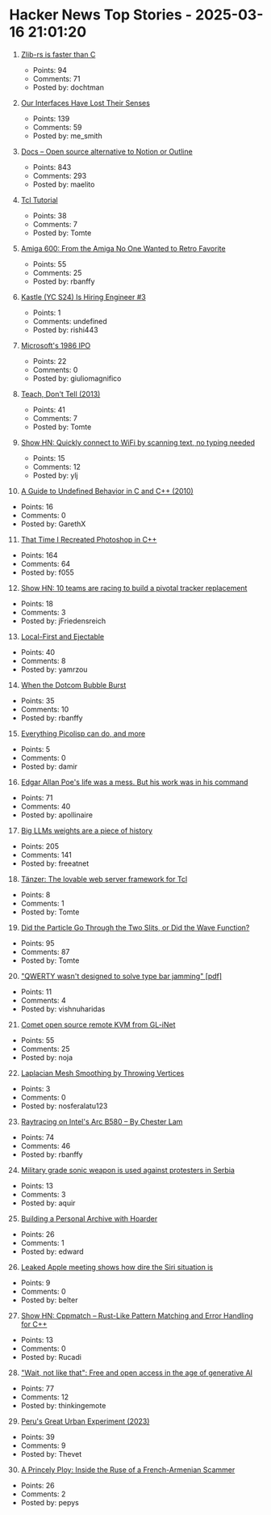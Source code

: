 # Hacker News Top Stories - 2025-03-16 21:01:20

1. [Zlib-rs is faster than C](https://trifectatech.org/blog/zlib-rs-is-faster-than-c/)
   - Points: 94
   - Comments: 71
   - Posted by: dochtman

2. [Our Interfaces Have Lost Their Senses](https://wattenberger.com/thoughts/our-interfaces-have-lost-their-senses)
   - Points: 139
   - Comments: 59
   - Posted by: me_smith

3. [Docs – Open source alternative to Notion or Outline](https://github.com/suitenumerique/docs)
   - Points: 843
   - Comments: 293
   - Posted by: maelito

4. [Tcl Tutorial](https://www.tcl-lang.org/man/tcl8.5/tutorial/tcltutorial.html)
   - Points: 38
   - Comments: 7
   - Posted by: Tomte

5. [Amiga 600: From the Amiga No One Wanted to Retro Favorite](https://dfarq.homeip.net/amiga-600-the-amiga-no-one-wanted/)
   - Points: 55
   - Comments: 25
   - Posted by: rbanffy

6. [Kastle (YC S24) Is Hiring Engineer #3](https://www.ycombinator.com/companies/kastle/jobs/XSq5nJT-founding-applied-ai-engineer-at-kastle)
   - Points: 1
   - Comments: undefined
   - Posted by: rishi443

7. [Microsoft's 1986 IPO](https://dfarq.homeip.net/microsofts-1986-ipo/)
   - Points: 22
   - Comments: 0
   - Posted by: giuliomagnifico

8. [Teach, Don't Tell (2013)](https://stevelosh.com/blog/2013/09/teach-dont-tell/)
   - Points: 41
   - Comments: 7
   - Posted by: Tomte

9. [Show HN: Quickly connect to WiFi by scanning text, no typing needed](https://github.com/yilinjuang/wify)
   - Points: 15
   - Comments: 12
   - Posted by: ylj

10. [A Guide to Undefined Behavior in C and C++ (2010)](https://blog.regehr.org/archives/213)
   - Points: 16
   - Comments: 0
   - Posted by: GarethX

11. [That Time I Recreated Photoshop in C++](https://f055.net/technology/that-time-i/that-time-i-recreated-photoshop-in-c/)
   - Points: 164
   - Comments: 64
   - Posted by: f055

12. [Show HN: 10 teams are racing to build a pivotal tracker replacement](https://bye-tracker.net)
   - Points: 18
   - Comments: 3
   - Posted by: jFriedensreich

13. [Local-First and Ejectable](https://thymer.com/local-first-ejectable)
   - Points: 40
   - Comments: 8
   - Posted by: yamrzou

14. [When the Dotcom Bubble Burst](https://dfarq.homeip.net/when-the-dotcom-bubble-burst/)
   - Points: 35
   - Comments: 10
   - Posted by: rbanffy

15. [Everything Picolisp can do, and more](https://picolisp.com/wiki/?Documentation)
   - Points: 5
   - Comments: 0
   - Posted by: damir

16. [Edgar Allan Poe's life was a mess. But his work was in his command](https://www.washingtonpost.com/books/2025/03/13/edgar-allan-poe-biography-kopley-review/)
   - Points: 71
   - Comments: 40
   - Posted by: apollinaire

17. [Big LLMs weights are a piece of history](https://antirez.com/news/147)
   - Points: 205
   - Comments: 141
   - Posted by: freeatnet

18. [Tänzer: The lovable web server framework for Tcl](https://tanzer.io/)
   - Points: 8
   - Comments: 1
   - Posted by: Tomte

19. [Did the Particle Go Through the Two Slits, or Did the Wave Function?](https://profmattstrassler.com/2025/03/13/did-the-particle-go-through-the-two-slits-or-did-the-wave-function/)
   - Points: 95
   - Comments: 87
   - Posted by: Tomte

20. ["QWERTY wasn't designed to solve type bar jamming" [pdf]](https://repository.kulib.kyoto-u.ac.jp/dspace/bitstream/2433/139379/1/42_161.pdf)
   - Points: 11
   - Comments: 4
   - Posted by: vishnuharidas

21. [Comet open source remote KVM from GL-iNet](https://www.gl-inet.com/products/gl-rm1/)
   - Points: 55
   - Comments: 25
   - Posted by: noja

22. [Laplacian Mesh Smoothing by Throwing Vertices](https://nosferalatu.com/./LaplacianMeshSmoothing.html)
   - Points: 3
   - Comments: 0
   - Posted by: nosferalatu123

23. [Raytracing on Intel's Arc B580 – By Chester Lam](https://chipsandcheese.com/p/raytracing-on-intels-arc-b580)
   - Points: 74
   - Comments: 46
   - Posted by: rbanffy

24. [Military grade sonic weapon is used against protesters in Serbia](https://twitter.com/nexta_tv/status/1901244199220982213)
   - Points: 13
   - Comments: 3
   - Posted by: aquir

25. [Building a Personal Archive with Hoarder](https://brainsteam.co.uk/2025/2/15/personal-archive-hoarder/)
   - Points: 26
   - Comments: 1
   - Posted by: edward

26. [Leaked Apple meeting shows how dire the Siri situation is](https://www.theverge.com/news/629940/apple-siri-robby-walker-delayed-ai-features)
   - Points: 9
   - Comments: 0
   - Posted by: belter

27. [Show HN: Cppmatch – Rust-Like Pattern Matching and Error Handling for C++](https://github.com/Rucadi/cpp-match)
   - Points: 13
   - Comments: 0
   - Posted by: Rucadi

28. ["Wait, not like that": Free and open access in the age of generative AI](https://www.citationneeded.news/free-and-open-access-in-the-age-of-generative-ai/)
   - Points: 77
   - Comments: 12
   - Posted by: thinkingemote

29. [Peru's Great Urban Experiment (2023)](https://archaeology.org/issues/may-june-2023/features/peru-chimu-chan-chan/)
   - Points: 39
   - Comments: 9
   - Posted by: Thevet

30. [A Princely Ploy: Inside the Ruse of a French-Armenian Scammer](https://publicdomainreview.org/essay/a-princely-ploy/)
   - Points: 26
   - Comments: 2
   - Posted by: pepys

